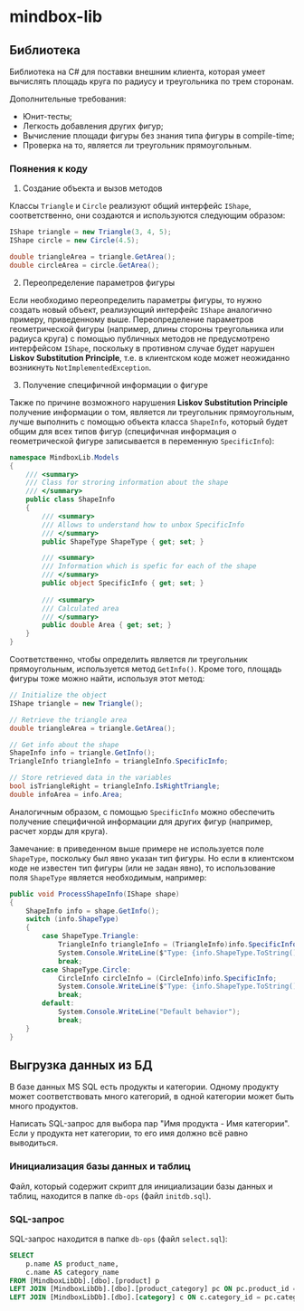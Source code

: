 # mindbox-lib 

## Библиотека 

Библиотека на C# для поставки внешним клиента, которая умеет вычислять площадь круга по радиусу и треугольника по трем сторонам. 

Дополнительные требования: 

- Юнит-тесты; 
- Легкость добавления других фигур; 
- Вычисление площади фигуры без знания типа фигуры в compile-time; 
- Проверка на то, является ли треугольник прямоугольным. 

### Поянения к коду 

1. Создание объекта и вызов методов 

Классы `Triangle` и `Circle` реализуют общий интерфейс `IShape`, соответственно, они создаются и используются следующим образом: 

```C#
IShape triangle = new Triangle(3, 4, 5); 
IShape circle = new Circle(4.5); 

double triangleArea = triangle.GetArea(); 
double circleArea = circle.GetArea(); 
```

2. Переопределение параметров фигуры 

Если необходимо переопределить параметры фигуры, то нужно создать новый объект, реализующий интерфейс `IShape` аналогично примеру, приведенному выше. 
Переопределение параметров геометрической фигуры (например, длины стороны треугольника или радиуса круга) с помощью публичных методов не предусмотрено интерфейсом `IShape`, поскольку в противном случае будет нарушен **Liskov Substitution Principle**, т.е. в клиентском коде может неожиданно возникнуть `NotImplementedException`. 

3. Получение специфичной информации о фигуре 

Также по причине возможного нарушения **Liskov Substitution Principle** получение информации о том, является ли треугольник прямоугольным, лучше выполнить с помощью объекта класса `ShapeInfo`, который будет общим для всех типов фигур (специфичная информация о геометрической фигуре записывается в переменную `SpecificInfo`): 

```C#
namespace MindboxLib.Models
{
    /// <summary>
    /// Class for stroring information about the shape 
    /// </summary>
    public class ShapeInfo
    {
        /// <summary>
        /// Allows to understand how to unbox SpecificInfo
        /// </summary>
        public ShapeType ShapeType { get; set; }

        /// <summary>
        /// Information which is spefic for each of the shape 
        /// </summary>
        public object SpecificInfo { get; set; }
        
        /// <summary>
        /// Calculated area 
        /// </summary>
        public double Area { get; set; }
    }
}
```

Соответственно, чтобы определить является ли треугольник прямоугольным, используется метод `GetInfo()`. 
Кроме того, площадь фигуры тоже можно найти, используя этот метод:

```C#
// Initialize the object 
IShape triangle = new Triangle(); 

// Retrieve the triangle area
double triangleArea = triangle.GetArea();

// Get info about the shape 
ShapeInfo info = triangle.GetInfo(); 
TriangleInfo triangleInfo = triangleInfo.SpecificInfo; 

// Store retrieved data in the variables
bool isTriangleRight = triangleInfo.IsRightTriangle; 
double infoArea = info.Area; 
```

Аналогичным образом, с помощью `SpecificInfo` можно обеспечить получение специфичной информации для других фигур (например, расчет хорды для круга). 

Замечание: в приведенном выше примере не используется поле `ShapeType`, поскольку был явно указан тип фигуры. 
Но если в клиентском коде не известен тип фигуры (или не задан явно), то использование поля `ShapeType` является необходимым, например: 

```C#
public void ProcessShapeInfo(IShape shape)
{
    ShapeInfo info = shape.GetInfo();
    switch (info.ShapeType)
    {
        case ShapeType.Triangle: 
            TriangleInfo triangleInfo = (TriangleInfo)info.SpecificInfo; 
            System.Console.WriteLine($"Type: {info.ShapeType.ToString()}, A: {triangleInfo.A}, B: {triangleInfo.B}, C: {triangleInfo.C}"); 
            break; 
        case ShapeType.Circle: 
            CircleInfo circleInfo = (CircleInfo)info.SpecificInfo; 
            System.Console.WriteLine($"Type: {info.ShapeType.ToString()}, Radius: {circleInfo.Radius}"); 
            break; 
        default: 
            System.Console.WriteLine("Default behavior"); 
            break; 
    }
}
```

## Выгрузка данных из БД 

В базе данных MS SQL есть продукты и категории. 
Одному продукту может соответствовать много категорий, в одной категории может быть много продуктов. 

Написать SQL-запрос для выбора пар "Имя продукта - Имя категории". 
Если у продукта нет категории, то его имя должно всё равно выводиться.  

### Инициализация базы данных и таблиц 

Файл, который содержит скрипт для инициализации базы данных и таблиц, находится в папке `db-ops` (файл `initdb.sql`).  

### SQL-запрос

SQL-запрос находится в папке `db-ops` (файл `select.sql`): 

```SQL
SELECT 
    p.name AS product_name, 
    c.name AS category_name
FROM [MindboxLibDb].[dbo].[product] p 
LEFT JOIN [MindboxLibDb].[dbo].[product_category] pc ON pc.product_id = p.product_id 
LEFT JOIN [MindboxLibDb].[dbo].[category] c ON c.category_id = pc.category_id
```
